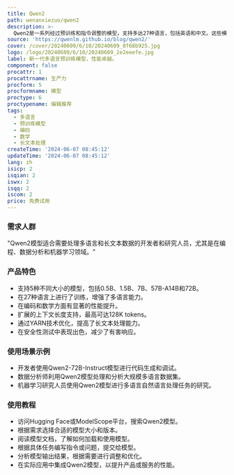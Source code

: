```yaml
---
title: Qwen2
path: wenanxiezuo/qwen2
description: >-
  Qwen2是一系列经过预训练和指令调整的模型，支持多达27种语言，包括英语和中文。这些模型在多个基准测试中表现出色，特别是在编码和数学方面有显著提升。Qwen2模型的上下文长度支持高达128K个token，适用于处理长文本任务。此外，Qwen2-72B-Instruct模型在安全性方面与GPT-4相当，显著优于Mistral-8x22B模型。
source: 'https://qwenlm.github.io/blog/qwen2/'
cover: /cover/20240609/6/10/20240609_8f68b925.jpg
logo: /logo/20240609/6/10/20240609_2e2eeefe.jpg
label: 新一代多语言预训练模型，性能卓越。
component: false
procattr: 1
procattrname: 生产力
procform: 5
procformname: 模型
proctype: 6
proctypename: 编辑推荐
tags:
  - 多语言
  - 预训练模型
  - 编码
  - 数学
  - 长文本处理
createTime: '2024-06-07 08:45:12'
updateTime: '2024-06-07 08:45:12'
lang: zh
isicp: 2
isqian: 2
iswx: 2
isqq: 2
iscom: 2
price: 免费试用
---
```




### 需求人群
"Qwen2模型适合需要处理多语言和长文本数据的开发者和研究人员，尤其是在编程、数据分析和机器学习领域。"

### 产品特色
* 支持5种不同大小的模型，包括0.5B、1.5B、7B、57B-A14B和72B。
* 在27种语言上进行了训练，增强了多语言能力。
* 在编码和数学方面有显著的性能提升。
* 扩展的上下文长度支持，最高可达128K tokens。
* 通过YARN技术优化，提高了长文本处理能力。
* 在安全性测试中表现出色，减少了有害响应。

### 使用场景示例
* 开发者使用Qwen2-72B-Instruct模型进行代码生成和调试。
* 数据分析师利用Qwen2模型处理和分析大规模多语言数据集。
* 机器学习研究人员使用Qwen2模型进行多语言自然语言处理任务的研究。

### 使用教程
* 访问Hugging Face或ModelScope平台，搜索Qwen2模型。
* 根据需求选择合适的模型大小和版本。
* 阅读模型文档，了解如何加载和使用模型。
* 根据具体任务编写指令或问题，提交给模型。
* 分析模型输出结果，根据需要进行调整和优化。
* 在实际应用中集成Qwen2模型，以提升产品或服务的性能。

  
